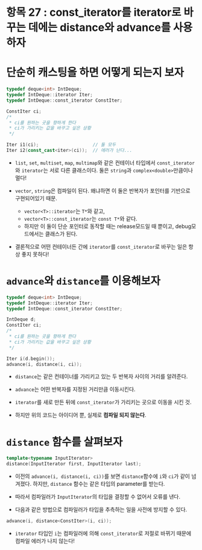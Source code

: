# 항목 27 : const_iterator를 iterator로 바꾸는 데에는 distance와 advance를 사용하자

# 단순히 캐스팅을 하면 어떻게 되는지 보자

```c++
typedef deque<int> IntDeque;
typedef IntDeque::iterator Iter;
typedef IntDeque::const_iterator ConstIter;

ConstIter ci;
/*
 * ci를 원하는 곳을 향하게 한다
 * ci가 가리키는 값을 바꾸고 싶은 상황
 */

Iter i1(ci);                    // 둘 모두
Iter i2(const_cast<iter>(ci));  // 에러가 난다...
```

- `list`, `set`, `multiset`, `map`, `multimap`와 같은 컨테이너 타입에서 `const_iterator`와 `iterator`는 서로 다른 클래스이다. 둘은 `string`과 `complex<double>`만큼이나 멀다!

- `vector`, `string`은 컴파일이 된다. 왜냐하면 이 둘은 반복자가 포인터를 기반으로 구현되어있기 때문.
  + `vector<T>::iterator`는 `T*`와 같고,
  + `vector<T>::const_iterator`는 `const T*`와 같다.
  + 하지만 이 둘이 단순 포인터로 동작할 때는 release모드일 때 뿐이고, debug모드에서는 클래스가 된다.

- 결론적으로 어떤 컨테이너든 간에 `iterator`를 `const_iterator`로 바꾸는 일은 항상 좋지 못하다!

# `advance`와 `distance`를 이용해보자

```c++
typedef deque<int> IntDeque;
typedef IntDeque::iterator Iter;
typedef IntDeque::const_iterator ConstIter;

IntDeque d;
ConstIter ci;
/*
 * ci를 원하는 곳을 향하게 한다
 * ci가 가리키는 값을 바꾸고 싶은 상황
 */

Iter i(d.begin());
advance(i, distance(i, ci));
```

- `distance`는 같은 컨테이너를 가리키고 있는 두 반복자 사이의 거리를 알려준다.

- `advance`는 어떤 반복자를 지정된 거리만큼 이동시킨다.

- `iterator`를 새로 만든 뒤에 `const_iterator`가 가리키는 곳으로 이동을 시킨 것.

- 하지만 위의 코드는 아이디어 뿐, 실제로 **컴파일 되지 않는다**.

# `distance` 함수를 살펴보자

```c++
template<typename InputIterator>
distance(InputIterator first, InputIterator last);
```

- 이전의 `advance(i, distance(i, ci))`를 보면 `distance`함수에 `i`와 `ci`가 같이 넘겨졌다. 하지만, `distance` 함수는 같은 타입의 parameter를 받는다.

- 따라서 컴파일러가 `InputIterator`의 타입을 결정할 수 없어서 오류를 낸다.

- 다음과 같은 방법으로 컴파일러가 타입을 추측하는 일을 사전에 방지할 수 있다.

```c++
advance(i, distance<ConstIter>(i, ci));
```

- `iterator` 타입인 `i`는 컴파일러에 의해 `const_iterator`로 저절로 바뀌기 때문에 컴파일 에러가 나지 않는다!